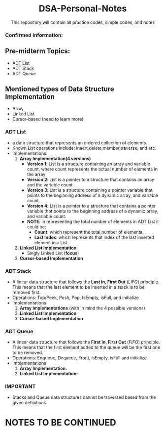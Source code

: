 <div align = "center">
<h1>DSA-Personal-Notes</h1>
<span>This repository will contain all practice codes, simple codes, and notes</span>
</div>

### Confirmed Information:

## Pre-midterm Topics:
- ADT List
- ADT Stack
- ADT Queue

## Mentioned types of Data Structure Implementation 
- Array
- Linked List
- Cursor-based (need to learn more)

### ADT List
- a data structure that represents an ordered collection of elements.
- Known List operations include: insert,delete,member,traverse, and etc.
- Implementations:
	1. **Array Implementation(4 versions)**
		- **Version 1**: List is a structure containing an array and variable count, where count represents the actual number of elements in the array
		- **Version 2**: List is a pointer to a structure that contains an array and the variable count
		- **Version 3**: List is a structure containing a pointer variable that points to the beginning address of a dynamic array, and variable count.
		- **Version 4**: List is a pointer to a structure that contains a pointer variable that points to the beginning address of a dynamic array, and variable count.
		- **NOTE**: in representing the total number of elements in ADT List it could be:
			- **Count**: which represent the total number of elements.
			- **Last Index**: which represents that index of the last inserted element in a List.
	2. **Linked List Implementation**
		- Singly Linked List (**focus**)
	3. **Cursor-based Implementation**

### ADT Stack 
- A linear data structure that follows the **Last In, First Out** (*LIFO*) principle. This means that the last element to be inserted in a stack is to be removed first.
- Operations: Top/Peek, Push, Pop, IsEmpty, isFull, and initialize
- Implementations
	1. **Array Implementations** (with in mind the 4 possible versions)
	2. **Linked List Implementation**
	3. **Cursor-based Implementation**

### ADT Queue
- A linear data structure that follows the **First In, First Out** (*FIFO*) principle. This means that the first element added to the queue will be the first one to be removed.
- Operations: Enqueue, Dequeue, Front, isEmpty, isFull and initialize
- Implementations
	1.  **Array Implementation:**
	2. **Linked List Implementation:**

### IMPORTANT
- Stacks and Queue data structures cannot be traversed based from the given definitions

# NOTES TO BE CONTINUED

